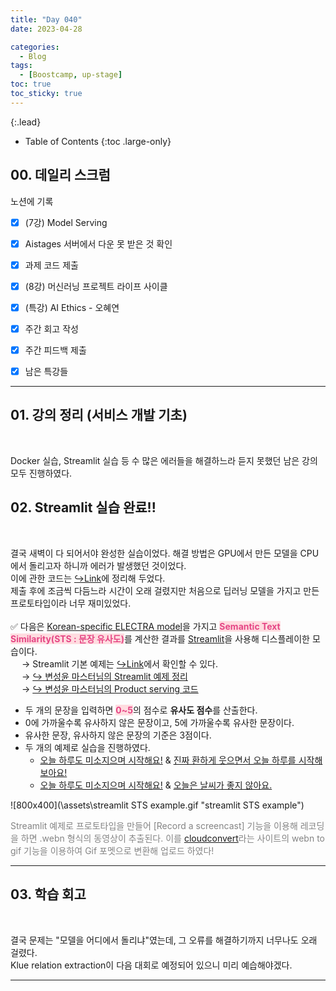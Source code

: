 ```yaml
---
title: "Day 040"
date: 2023-04-28

categories:
  - Blog
tags:
  - [Boostcamp, up-stage]
toc: true
toc_sticky: true
---
```

{:.lead}

- Table of Contents
{:toc .large-only}
## 00. 데일리 스크럼  
노션에 기록  

- [x]  (7강) Model Serving
- [x]  Aistages 서버에서 다운 못 받은 것 확인
- [x]  과제 코드 제출
- [x]  (8강) 머신러닝 프로젝트 라이프 사이클
- [x]  (특강) AI Ethics - 오혜연
- [x]  주간 회고 작성
- [x]  주간 피드백 제출
- [x]  남은 특강들


---

## 01. 강의 정리 (서비스 개발 기초)  
&emsp;

Docker 실습, Streamlit 실습 등 수 많은 에러들을 해결하느라 듣지 못했던 남은 강의 모두 진행하였다.  


## 02. Streamlit 실습 완료!!  
&emsp;  

결국 새벽이 다 되어서야 완성한 실습이었다. 해결 방법은 GPU에서 만든 모델을 CPU에서 돌리고자 하니까 에러가 발생했던 것이었다.  
이에 관한 코드는 [↪️Link](https://forbuds.github.io/study/ml-dl/2023-04-28-How-to-load-DL-model-on-CPU-device/)에 정리해 두었다.  
제출 후에 조금씩 다듬느라 시간이 오래 걸렸지만 처음으로 딥러닝 모델을 가지고 만든 프로토타입이라 너무 재미있었다.  
&emsp;  
✅ 다음은 [Korean-specific ELECTRA model](https://huggingface.co/snunlp/KR-ELECTRA-discriminator)을 가지고 <span style="color: #e54685;background-color:#ffdce0">**Semantic Text Similarity(STS : 문장 유사도)**</span>를 계산한 결과를 [Streamlit](https://streamlit.io/)을 사용해 디스플레이한 모습이다.  
&emsp; → Streamlit 기본 예제는 [↪️Link](https://docs.streamlit.io/)에서 확인할 수 있다.   
&emsp; → [↪️ 변성윤 마스터님의 Streamlit 예제 정리](https://zzsza.github.io/mlops/2021/02/07/python-streamlit-dashboard/)  
&emsp; → [↪️ 변성윤 마스터님의 Product serving 코드](https://github.com/zzsza/Boostcamp-AI-Tech-Product-Serving/tree/main/part2/02-streamlit)

- 두 개의 문장을 입력하면
<span style="color: #e54685;background-color:#ffdce0">**0~5**</span>의 점수로 **유사도 점수**를 산출한다.  
- 0에 가까울수록 유사하지 않은 문장이고, 5에 가까울수록 유사한 문장이다.  
- 유사한 문장, 유사하지 않은 문장의 기준은 3점이다.
- 두 개의 예제로 실습을 진행하였다. 
  - <U>오늘 하루도 미소지으며 시작해요!</U> & <U>진짜 환하게 웃으면서 오늘 하루를 시작해 보아요!</U>  
  - <U>오늘 하루도 미소지으며 시작해요!</U> & <U>오늘은 날씨가 좋지 않아요.</U>  

![800x400](\assets\streamlit STS example.gif "streamlit STS example")

<span style="color: #848484">Streamlit 예제로 프로토타입을 만들어 [Record a screencast] 기능을 이용해 레코딩을 하면 .webn 형식의 동영상이 추출된다. 
이를 [cloudconvert](https://cloudconvert.com/webm-to-gif)라는 사이트의 webn to gif 기능을 이용하여 Gif 포멧으로 변환해 업로드 하였다!  
</span>

---


## 03. 학습 회고  
&emsp;   

결국 문제는 "모델을 어디에서 돌리냐"였는데, 그 오류를 해결하기까지 너무나도 오래 걸렸다.  
Klue relation extraction이 다음 대회로 예정되어 있으니 미리 예습해야겠다.  

  
---  

